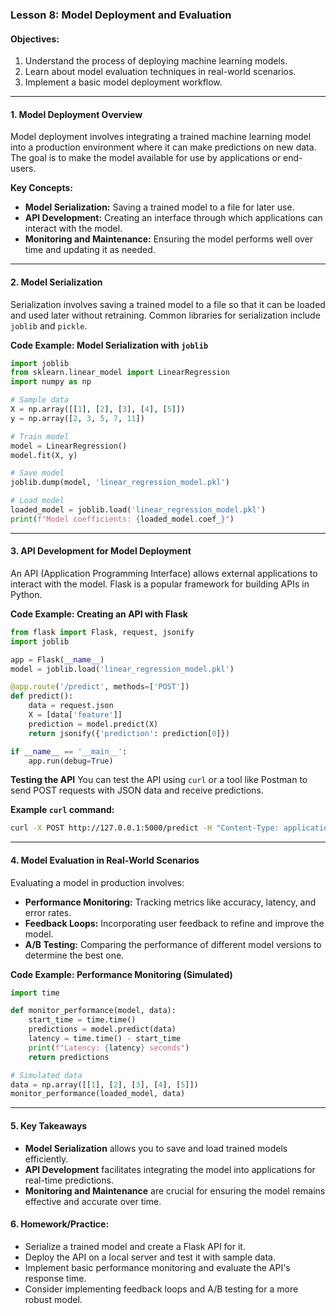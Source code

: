### **Lesson 8: Model Deployment and Evaluation**

#### **Objectives:**

1. Understand the process of deploying machine learning models.
2. Learn about model evaluation techniques in real-world scenarios.
3. Implement a basic model deployment workflow.

---

#### **1. Model Deployment Overview**

Model deployment involves integrating a trained machine learning model into a production environment where it can make predictions on new data. The goal is to make the model available for use by applications or end-users.

**Key Concepts:**

- **Model Serialization:** Saving a trained model to a file for later use.
- **API Development:** Creating an interface through which applications can interact with the model.
- **Monitoring and Maintenance:** Ensuring the model performs well over time and updating it as needed.

---

#### **2. Model Serialization**

Serialization involves saving a trained model to a file so that it can be loaded and used later without retraining. Common libraries for serialization include `joblib` and `pickle`.

**Code Example: Model Serialization with `joblib`**

```python
import joblib
from sklearn.linear_model import LinearRegression
import numpy as np

# Sample data
X = np.array([[1], [2], [3], [4], [5]])
y = np.array([2, 3, 5, 7, 11])

# Train model
model = LinearRegression()
model.fit(X, y)

# Save model
joblib.dump(model, 'linear_regression_model.pkl')

# Load model
loaded_model = joblib.load('linear_regression_model.pkl')
print(f"Model coefficients: {loaded_model.coef_}")
```

---

#### **3. API Development for Model Deployment**

An API (Application Programming Interface) allows external applications to interact with the model. Flask is a popular framework for building APIs in Python.

**Code Example: Creating an API with Flask**

```python
from flask import Flask, request, jsonify
import joblib

app = Flask(__name__)
model = joblib.load('linear_regression_model.pkl')

@app.route('/predict', methods=['POST'])
def predict():
    data = request.json
    X = [data['feature']]
    prediction = model.predict(X)
    return jsonify({'prediction': prediction[0]})

if __name__ == '__main__':
    app.run(debug=True)
```

**Testing the API**
You can test the API using `curl` or a tool like Postman to send POST requests with JSON data and receive predictions.

**Example `curl` command:**

```bash
curl -X POST http://127.0.0.1:5000/predict -H "Content-Type: application/json" -d '{"feature": [3]}'
```

---

#### **4. Model Evaluation in Real-World Scenarios**

Evaluating a model in production involves:

- **Performance Monitoring:** Tracking metrics like accuracy, latency, and error rates.
- **Feedback Loops:** Incorporating user feedback to refine and improve the model.
- **A/B Testing:** Comparing the performance of different model versions to determine the best one.

**Code Example: Performance Monitoring (Simulated)**

```python
import time

def monitor_performance(model, data):
    start_time = time.time()
    predictions = model.predict(data)
    latency = time.time() - start_time
    print(f"Latency: {latency} seconds")
    return predictions

# Simulated data
data = np.array([[1], [2], [3], [4], [5]])
monitor_performance(loaded_model, data)
```

---

#### **5. Key Takeaways**

- **Model Serialization** allows you to save and load trained models efficiently.
- **API Development** facilitates integrating the model into applications for real-time predictions.
- **Monitoring and Maintenance** are crucial for ensuring the model remains effective and accurate over time.

#### **6. Homework/Practice:**

- Serialize a trained model and create a Flask API for it.
- Deploy the API on a local server and test it with sample data.
- Implement basic performance monitoring and evaluate the API's response time.
- Consider implementing feedback loops and A/B testing for a more robust model.
